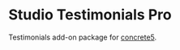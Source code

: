 # Studio Testimonials Pro 

Testimonials add-on package for [concrete5](http://www.concrete5.org/).
